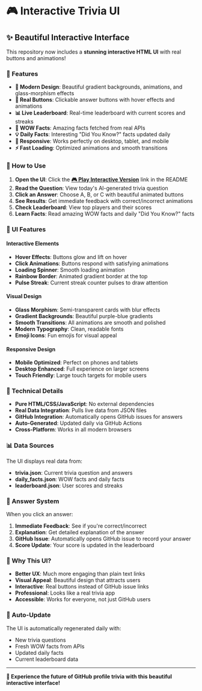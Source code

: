 # 🎮 Interactive Trivia UI

## ✨ Beautiful Interactive Interface

This repository now includes a **stunning interactive HTML UI** with real buttons and animations!

### 🎯 Features

- **🎨 Modern Design**: Beautiful gradient backgrounds, animations, and glass-morphism effects
- **🔘 Real Buttons**: Clickable answer buttons with hover effects and animations
- **📊 Live Leaderboard**: Real-time leaderboard with current scores and streaks
- **🤯 WOW Facts**: Amazing facts fetched from real APIs
- **💡 Daily Facts**: Interesting "Did You Know?" facts updated daily
- **📱 Responsive**: Works perfectly on desktop, tablet, and mobile
- **⚡ Fast Loading**: Optimized animations and smooth transitions

### 🚀 How to Use

1. **Open the UI**: Click the **[🎮 Play Interactive Version](trivia_ui.html)** link in the README
2. **Read the Question**: View today's AI-generated trivia question
3. **Click an Answer**: Choose A, B, or C with beautiful animated buttons
4. **See Results**: Get immediate feedback with correct/incorrect animations
5. **Check Leaderboard**: View top players and their scores
6. **Learn Facts**: Read amazing WOW facts and daily "Did You Know?" facts

### 🎨 UI Features

#### **Interactive Elements**
- **Hover Effects**: Buttons glow and lift on hover
- **Click Animations**: Buttons respond with satisfying animations
- **Loading Spinner**: Smooth loading animation
- **Rainbow Border**: Animated gradient border at the top
- **Pulse Streak**: Current streak counter pulses to draw attention

#### **Visual Design**
- **Glass Morphism**: Semi-transparent cards with blur effects
- **Gradient Backgrounds**: Beautiful purple-blue gradients
- **Smooth Transitions**: All animations are smooth and polished
- **Modern Typography**: Clean, readable fonts
- **Emoji Icons**: Fun emojis for visual appeal

#### **Responsive Design**
- **Mobile Optimized**: Perfect on phones and tablets
- **Desktop Enhanced**: Full experience on larger screens
- **Touch Friendly**: Large touch targets for mobile users

### 🔧 Technical Details

- **Pure HTML/CSS/JavaScript**: No external dependencies
- **Real Data Integration**: Pulls live data from JSON files
- **GitHub Integration**: Automatically opens GitHub issues for answers
- **Auto-Generated**: Updated daily via GitHub Actions
- **Cross-Platform**: Works in all modern browsers

### 📊 Data Sources

The UI displays real data from:
- **trivia.json**: Current trivia question and answers
- **daily_facts.json**: WOW facts and daily facts
- **leaderboard.json**: User scores and streaks

### 🎯 Answer System

When you click an answer:
1. **Immediate Feedback**: See if you're correct/incorrect
2. **Explanation**: Get detailed explanation of the answer
3. **GitHub Issue**: Automatically opens GitHub issue to record your answer
4. **Score Update**: Your score is updated in the leaderboard

### 🌟 Why This UI?

- **Better UX**: Much more engaging than plain text links
- **Visual Appeal**: Beautiful design that attracts users
- **Interactive**: Real buttons instead of GitHub issue links
- **Professional**: Looks like a real trivia app
- **Accessible**: Works for everyone, not just GitHub users

### 🔄 Auto-Update

The UI is automatically regenerated daily with:
- New trivia questions
- Fresh WOW facts from APIs
- Updated daily facts
- Current leaderboard data

---

**🎉 Experience the future of GitHub profile trivia with this beautiful interactive interface!** 